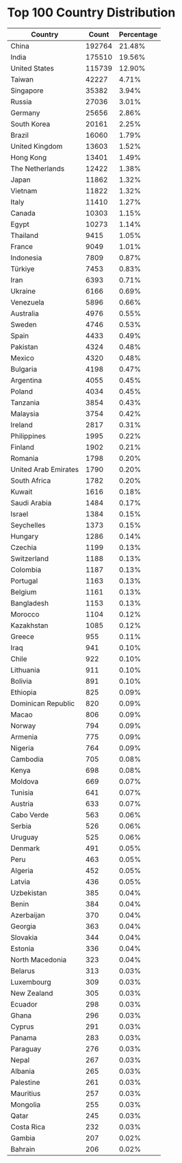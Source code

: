 # Top 100 Country Distribution
| Country | Count | Percentage |
|----|----|----|
| China | 192764 | 21.48% |
| India | 175510 | 19.56% |
| United States | 115739 | 12.90% |
| Taiwan | 42227 | 4.71% |
| Singapore | 35382 | 3.94% |
| Russia | 27036 | 3.01% |
| Germany | 25656 | 2.86% |
| South Korea | 20161 | 2.25% |
| Brazil | 16060 | 1.79% |
| United Kingdom | 13603 | 1.52% |
| Hong Kong | 13401 | 1.49% |
| The Netherlands | 12422 | 1.38% |
| Japan | 11862 | 1.32% |
| Vietnam | 11822 | 1.32% |
| Italy | 11410 | 1.27% |
| Canada | 10303 | 1.15% |
| Egypt | 10273 | 1.14% |
| Thailand | 9415 | 1.05% |
| France | 9049 | 1.01% |
| Indonesia | 7809 | 0.87% |
| Türkiye | 7453 | 0.83% |
| Iran | 6393 | 0.71% |
| Ukraine | 6166 | 0.69% |
| Venezuela | 5896 | 0.66% |
| Australia | 4976 | 0.55% |
| Sweden | 4746 | 0.53% |
| Spain | 4433 | 0.49% |
| Pakistan | 4324 | 0.48% |
| Mexico | 4320 | 0.48% |
| Bulgaria | 4198 | 0.47% |
| Argentina | 4055 | 0.45% |
| Poland | 4034 | 0.45% |
| Tanzania | 3854 | 0.43% |
| Malaysia | 3754 | 0.42% |
| Ireland | 2817 | 0.31% |
| Philippines | 1995 | 0.22% |
| Finland | 1902 | 0.21% |
| Romania | 1798 | 0.20% |
| United Arab Emirates | 1790 | 0.20% |
| South Africa | 1782 | 0.20% |
| Kuwait | 1616 | 0.18% |
| Saudi Arabia | 1484 | 0.17% |
| Israel | 1384 | 0.15% |
| Seychelles | 1373 | 0.15% |
| Hungary | 1286 | 0.14% |
| Czechia | 1199 | 0.13% |
| Switzerland | 1188 | 0.13% |
| Colombia | 1187 | 0.13% |
| Portugal | 1163 | 0.13% |
| Belgium | 1161 | 0.13% |
| Bangladesh | 1153 | 0.13% |
| Morocco | 1104 | 0.12% |
| Kazakhstan | 1085 | 0.12% |
| Greece | 955 | 0.11% |
| Iraq | 941 | 0.10% |
| Chile | 922 | 0.10% |
| Lithuania | 911 | 0.10% |
| Bolivia | 891 | 0.10% |
| Ethiopia | 825 | 0.09% |
| Dominican Republic | 820 | 0.09% |
| Macao | 806 | 0.09% |
| Norway | 794 | 0.09% |
| Armenia | 775 | 0.09% |
| Nigeria | 764 | 0.09% |
| Cambodia | 705 | 0.08% |
| Kenya | 698 | 0.08% |
| Moldova | 669 | 0.07% |
| Tunisia | 641 | 0.07% |
| Austria | 633 | 0.07% |
| Cabo Verde | 563 | 0.06% |
| Serbia | 526 | 0.06% |
| Uruguay | 525 | 0.06% |
| Denmark | 491 | 0.05% |
| Peru | 463 | 0.05% |
| Algeria | 452 | 0.05% |
| Latvia | 436 | 0.05% |
| Uzbekistan | 385 | 0.04% |
| Benin | 384 | 0.04% |
| Azerbaijan | 370 | 0.04% |
| Georgia | 363 | 0.04% |
| Slovakia | 344 | 0.04% |
| Estonia | 336 | 0.04% |
| North Macedonia | 323 | 0.04% |
| Belarus | 313 | 0.03% |
| Luxembourg | 309 | 0.03% |
| New Zealand | 305 | 0.03% |
| Ecuador | 298 | 0.03% |
| Ghana | 296 | 0.03% |
| Cyprus | 291 | 0.03% |
| Panama | 283 | 0.03% |
| Paraguay | 276 | 0.03% |
| Nepal | 267 | 0.03% |
| Albania | 265 | 0.03% |
| Palestine | 261 | 0.03% |
| Mauritius | 257 | 0.03% |
| Mongolia | 255 | 0.03% |
| Qatar | 245 | 0.03% |
| Costa Rica | 232 | 0.03% |
| Gambia | 207 | 0.02% |
| Bahrain | 206 | 0.02% |
